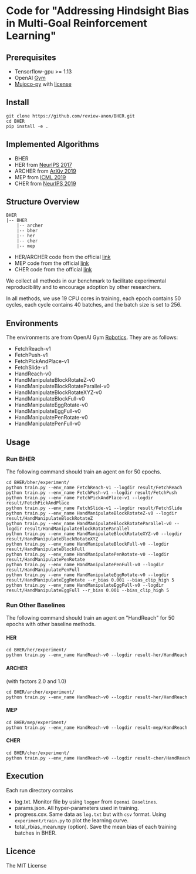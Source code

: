 # Code for "Addressing Hindsight Bias in Multi-Goal Reinforcement Learning" 

## Prerequisites
- Tensorflow-gpu >= 1.13
- OpenAI [Gym](http://gym.openai.com/)
- [Mujoco-py](https://github.com/openai/mujoco-py) with [license](https://www.roboti.us/license.html)

## Install

``` shell
git clone https://github.com/review-anon/BHER.git
cd BHER
pip install -e .
```

## Implemented Algorithms

- BHER
- HER from [NeurIPS 2017](https://arxiv.org/abs/1707.01495) 
- ARCHER from [ArXiv 2019](https://arxiv.org/abs/1809.02070)
- MEP from [ICML 2019](https://arxiv.org/abs/1905.08786) 
- CHER from [NeurIPS 2019](https://papers.nips.cc/paper/9425-curriculum-guided-hindsight-experience-replay)


## Structure Overview

``` tree
BHER
|-- BHER
    |-- archer
    |-- bher
    |-- her
    |-- cher
    |-- mep
```

- HER/ARCHER code from the official [link](https://github.com/openai/baselines/tree/master/baselines/her)
- MEP code from the official [link](https://github.com/ruizhaogit/mep)
- CHER code from the official [link](https://github.com/mengf1/CHER)

We collect all methods in our benchmark to facilitate experimental reproducibility and to encourage adoption by other researchers.

In all methods, we use 19 CPU cores in training, each epoch contains 50 cycles, each cycle contains 40 batches, and the batch size is set to 256.


## Environments

The environments are from OpenAI Gym [Robotics](https://gym.openai.com/envs/#robotics). They are as follows:

- FetchReach-v1
- FetchPush-v1
- FetchPickAndPlace-v1
- FetchSlide-v1
- HandReach-v0
- HandManipulateBlockRotateZ-v0
- HandManipulateBlockRotateParallel-v0
- HandManipulateBlockRotateXYZ-v0
- HandManipulateBlockFull-v0
- HandManipulateEggRotate-v0
- HandManipulateEggFull-v0
- HandManipulatePenRotate-v0
- HandManipulatePenFull-v0


## Usage

### Run BHER

The following command should train an agent on for 50 epochs.

``` shell
cd BHER/bher/experiment/
python train.py --env_name FetchReach-v1 --logdir result/FetchReach
python train.py --env_name FetchPush-v1 --logdir result/FetchPush
python train.py --env_name FetchPickAndPlace-v1 --logdir result/FetchPickAndPlace
python train.py --env_name FetchSlide-v1 --logdir result/FetchSlide
python train.py --env_name HandManipulateBlockRotateZ-v0 --logdir result/HandManipulateBlockRotateZ
python train.py --env_name HandManipulateBlockRotateParallel-v0 --logdir result/HandManipulateBlockRotateParallel
python train.py --env_name HandManipulateBlockRotateXYZ-v0 --logdir result/HandManipulateBlockRotateXYZ
python train.py --env_name HandManipulateBlockFull-v0 --logdir result/HandManipulateBlockFull
python train.py --env_name HandManipulatePenRotate-v0 --logdir result/HandManipulatePenRotate
python train.py --env_name HandManipulatePenFull-v0 --logdir result/HandManipulatePenFull
python train.py --env_name HandManipulateEggRotate-v0 --logdir result/HandManipulateEggRotate --r_bias 0.001 --bias_clip_high 5
python train.py --env_name HandManipulateEggFull-v0 --logdir result/HandManipulateEggFull --r_bias 0.001 --bias_clip_high 5
```

### Run Other Baselines

The following command should train an agent on "HandReach" for 50 epochs with other baseline methods.

#### HER

``` shell
cd BHER/her/experiment/
python train.py --env_name HandReach-v0 --logdir result-her/HandReach
```

#### ARCHER

(with factors 2.0 and 1.0)
``` shell
cd BHER/archer/experiment/
python train.py --env_name HandReach-v0 --logdir result-her/HandReach
```

#### MEP

``` shell
cd BHER/mep/experiment/
python train.py --env_name HandReach-v0 --logdir result-mep/HandReach
```

#### CHER

``` shell
cd BHER/cher/experiment/
python train.py --env_name HandReach-v0 --logdir result-cher/HandReach
```

## Execution

Each run directory contains 
- log.txt. Monitor file by using `logger` from `Openai Baselines`.
- params.json. All hyper-parameters used in training.
- progress.csv. Same data as `log.txt` but with `csv` format. Using `experiment/train.py` to plot the learning curve.
- total_rbias_mean.npy (option). Save the mean bias of each training batches in BHER.

## Licence
The MIT License